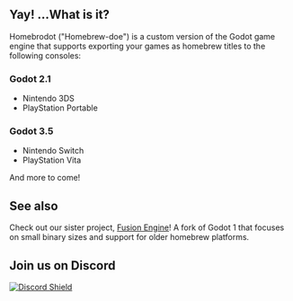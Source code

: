 ## Yay! ...What is it?

Homebrodot ("Homebrew-doe") is a custom version of the Godot game engine that supports exporting your games as homebrew titles to the following consoles:

### Godot 2.1

- Nintendo 3DS
- PlayStation Portable

### Godot 3.5

- Nintendo Switch
- PlayStation Vita

And more to come!

## See also

Check out our sister project, [Fusion Engine](https://github.com/TheFusionEngine)!
A fork of Godot 1 that focuses on small binary sizes and support for older homebrew platforms.

## Join us on Discord

[![Discord Shield](https://dcbadge.vercel.app/api/server/yUC3rUk "Join our Discord server")](https://discord.gg/mYzXDke5yv "Homebrodot - Godot Homebrew Hub")
